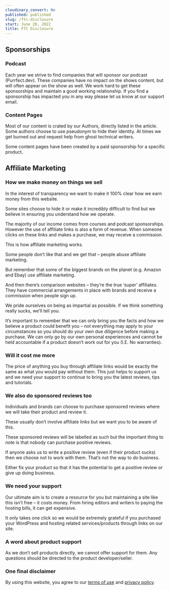 ```yaml
---
cloudinary_convert: No
published: published
slug: /ftc-disclosure
start: June 20, 2022
title: FTC Disclosure
---
```

## Sponsorships

### Podcast

Each year we strive to find companies that will sponsor our podcast (Purrfect.dev). These companies have no impact on the shows content, but will often appear on the show as well. We work hard to get these sponsorships and maintain a good working relationship. If you find a sponsorship has impacted you in any way please let us know at our support email.

### Content Pages

Most of our content is crated by our Authors, directly listed in the article. Some authors choose to use pseudonym to hide their identity. At times we get burned out and request help from ghost technical writers.

Some content pages have been created by a paid sponsorship for a specific product.

## Affiliate Marketing

### How we make money on things we sell

In the interest of transparency we want to make it 100% clear how we earn money from this website.

Some sites choose to hide it or make it incredibly difficult to find but we believe in ensuring you understand how we operate.

The majority of our income comes from courses and podcast sponsorships. However the use of affiliate links is also a form of revenue. When someone clicks on these links and makes a purchase, we may receive a commission.

This is how affiliate marketing works.

Some people don’t like that and we get that – people abuse affiliate marketing.

But remember that some of the biggest brands on the planet (e.g. Amazon and Ebay) use affiliate marketing.

And then there’s comparison websites – they’re the true ‘super’ affiliates. They have commercial arrangements in place with brands and receive a commission when people sign up.

We pride ourselves on being as impartial as possible. If we think something really sucks, we’ll tell you.

It’s important to remember that we can only bring you the facts and how we believe a product could benefit you – not everything may apply to your circumstances so you should do your own due diligence before making a purchase. We can only go by our own personal experiences and cannot be held accountable if a product doesn’t work out for you (I.E. No warranties).

### Will it cost me more

The price of anything you buy through affiliate links would be exactly the same as what you would pay without them. This just helps to support us and we need your support to continue to bring you the latest reviews, tips and tutorials.

### We also do sponsored reviews too

Individuals and brands can choose to purchase sponsored reviews where we will take their product and review it.

These usually don’t involve affiliate links but we want you to be aware of this.

These sponsored reviews will be labelled as such but the important thing to note is that nobody can purchase positive reviews.

If anyone asks us to write a positive review (even if their product sucks) then we choose not to work with them. That’s not the way to do business.

Either fix your product so that it has the potential to get a positive review or give up doing business.

### We need your support

Our ultimate aim is to create a resource for you but maintaining a site like this isn’t free – it costs money. From hiring editors and writers to paying the hosting bills, it can get expensive.

It only takes one click so we would be extremely grateful if you purchased your WordPress and hosting related services/products through links on our site.

### A word about product support

As we don’t sell products directly, we cannot offer support for them. Any questions should be directed to the product developer/seller.

### One final disclaimer

By using this website, you agree to our [terms of use](https://codingcat.dev/terms-of-use) and [privacy policy](https://codingcat.dev/privacy-policy/).